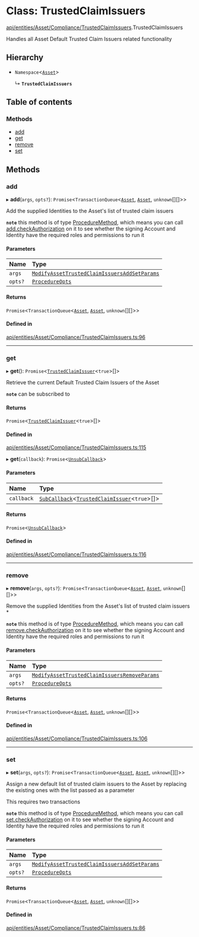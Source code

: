 # Class: TrustedClaimIssuers

[api/entities/Asset/Compliance/TrustedClaimIssuers](../wiki/api.entities.Asset.Compliance.TrustedClaimIssuers).TrustedClaimIssuers

Handles all Asset Default Trusted Claim Issuers related functionality

## Hierarchy

- `Namespace`<[`Asset`](../wiki/api.entities.Asset.Asset)\>

  ↳ **`TrustedClaimIssuers`**

## Table of contents

### Methods

- [add](../wiki/api.entities.Asset.Compliance.TrustedClaimIssuers.TrustedClaimIssuers#add)
- [get](../wiki/api.entities.Asset.Compliance.TrustedClaimIssuers.TrustedClaimIssuers#get)
- [remove](../wiki/api.entities.Asset.Compliance.TrustedClaimIssuers.TrustedClaimIssuers#remove)
- [set](../wiki/api.entities.Asset.Compliance.TrustedClaimIssuers.TrustedClaimIssuers#set)

## Methods

### add

▸ **add**(`args`, `opts?`): `Promise`<`TransactionQueue`<[`Asset`](../wiki/api.entities.Asset.Asset), [`Asset`](../wiki/api.entities.Asset.Asset), `unknown`[][]\>\>

Add the supplied Identities to the Asset's list of trusted claim issuers

**`note`** this method is of type [ProcedureMethod](../wiki/types.ProcedureMethod), which means you can call [add.checkAuthorization](../wiki/types.ProcedureMethod#checkauthorization)
  on it to see whether the signing Account and Identity have the required roles and permissions to run it

#### Parameters

| Name | Type |
| :------ | :------ |
| `args` | [`ModifyAssetTrustedClaimIssuersAddSetParams`](../wiki/api.procedures.types.ModifyAssetTrustedClaimIssuersAddSetParams) |
| `opts?` | [`ProcedureOpts`](../wiki/types.ProcedureOpts) |

#### Returns

`Promise`<`TransactionQueue`<[`Asset`](../wiki/api.entities.Asset.Asset), [`Asset`](../wiki/api.entities.Asset.Asset), `unknown`[][]\>\>

#### Defined in

[api/entities/Asset/Compliance/TrustedClaimIssuers.ts:96](https://github.com/PolymathNetwork/polymesh-sdk/blob/c6fe1be3/src/api/entities/Asset/Compliance/TrustedClaimIssuers.ts#L96)

___

### get

▸ **get**(): `Promise`<[`TrustedClaimIssuer`](../wiki/types.TrustedClaimIssuer)<``true``\>[]\>

Retrieve the current Default Trusted Claim Issuers of the Asset

**`note`** can be subscribed to

#### Returns

`Promise`<[`TrustedClaimIssuer`](../wiki/types.TrustedClaimIssuer)<``true``\>[]\>

#### Defined in

[api/entities/Asset/Compliance/TrustedClaimIssuers.ts:115](https://github.com/PolymathNetwork/polymesh-sdk/blob/c6fe1be3/src/api/entities/Asset/Compliance/TrustedClaimIssuers.ts#L115)

▸ **get**(`callback`): `Promise`<[`UnsubCallback`](../wiki/types#unsubcallback)\>

#### Parameters

| Name | Type |
| :------ | :------ |
| `callback` | [`SubCallback`](../wiki/types#subcallback)<[`TrustedClaimIssuer`](../wiki/types.TrustedClaimIssuer)<``true``\>[]\> |

#### Returns

`Promise`<[`UnsubCallback`](../wiki/types#unsubcallback)\>

#### Defined in

[api/entities/Asset/Compliance/TrustedClaimIssuers.ts:116](https://github.com/PolymathNetwork/polymesh-sdk/blob/c6fe1be3/src/api/entities/Asset/Compliance/TrustedClaimIssuers.ts#L116)

___

### remove

▸ **remove**(`args`, `opts?`): `Promise`<`TransactionQueue`<[`Asset`](../wiki/api.entities.Asset.Asset), [`Asset`](../wiki/api.entities.Asset.Asset), `unknown`[][]\>\>

Remove the supplied Identities from the Asset's list of trusted claim issuers   *

**`note`** this method is of type [ProcedureMethod](../wiki/types.ProcedureMethod), which means you can call [remove.checkAuthorization](../wiki/types.ProcedureMethod#checkauthorization)
  on it to see whether the signing Account and Identity have the required roles and permissions to run it

#### Parameters

| Name | Type |
| :------ | :------ |
| `args` | [`ModifyAssetTrustedClaimIssuersRemoveParams`](../wiki/api.procedures.types.ModifyAssetTrustedClaimIssuersRemoveParams) |
| `opts?` | [`ProcedureOpts`](../wiki/types.ProcedureOpts) |

#### Returns

`Promise`<`TransactionQueue`<[`Asset`](../wiki/api.entities.Asset.Asset), [`Asset`](../wiki/api.entities.Asset.Asset), `unknown`[][]\>\>

#### Defined in

[api/entities/Asset/Compliance/TrustedClaimIssuers.ts:106](https://github.com/PolymathNetwork/polymesh-sdk/blob/c6fe1be3/src/api/entities/Asset/Compliance/TrustedClaimIssuers.ts#L106)

___

### set

▸ **set**(`args`, `opts?`): `Promise`<`TransactionQueue`<[`Asset`](../wiki/api.entities.Asset.Asset), [`Asset`](../wiki/api.entities.Asset.Asset), `unknown`[][]\>\>

Assign a new default list of trusted claim issuers to the Asset by replacing the existing ones with the list passed as a parameter

This requires two transactions

**`note`** this method is of type [ProcedureMethod](../wiki/types.ProcedureMethod), which means you can call [set.checkAuthorization](../wiki/types.ProcedureMethod#checkauthorization)
  on it to see whether the signing Account and Identity have the required roles and permissions to run it

#### Parameters

| Name | Type |
| :------ | :------ |
| `args` | [`ModifyAssetTrustedClaimIssuersAddSetParams`](../wiki/api.procedures.types.ModifyAssetTrustedClaimIssuersAddSetParams) |
| `opts?` | [`ProcedureOpts`](../wiki/types.ProcedureOpts) |

#### Returns

`Promise`<`TransactionQueue`<[`Asset`](../wiki/api.entities.Asset.Asset), [`Asset`](../wiki/api.entities.Asset.Asset), `unknown`[][]\>\>

#### Defined in

[api/entities/Asset/Compliance/TrustedClaimIssuers.ts:86](https://github.com/PolymathNetwork/polymesh-sdk/blob/c6fe1be3/src/api/entities/Asset/Compliance/TrustedClaimIssuers.ts#L86)
